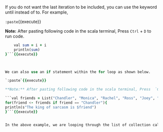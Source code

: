 If you do not want the last iteration to be included, you can use the keyword until instead of to. For example,

`:paste`{{execute}}


**Note:** After pasting following code in the scala terminal, Press  `Ctrl` + `D` to run code.

```for ( i <- 1 until 5) {
	val sum = i + i
	println(sum)
}```{{execute}}


 
We can also use an if statement within the for loop as shown below.

`:paste`{{execute}}

**Note:** After pasting following code in the scala terminal, Press  `Ctrl` + `D` to run code.

```val friends = List("Chandler", "Monica", "Rachel", "Ross", "Joey", "Phoebe")
for(friend <- friends if friend == "Chandler"){
println(s"The king of sarcasm is $friend")
}```{{execute}}


In the above example, we are looping through the list of collection called friends, with an if condition. We filter out all the items except for one element and substitute the variable in the print statement. Please see that we are using double equals operator to compare two strings.
